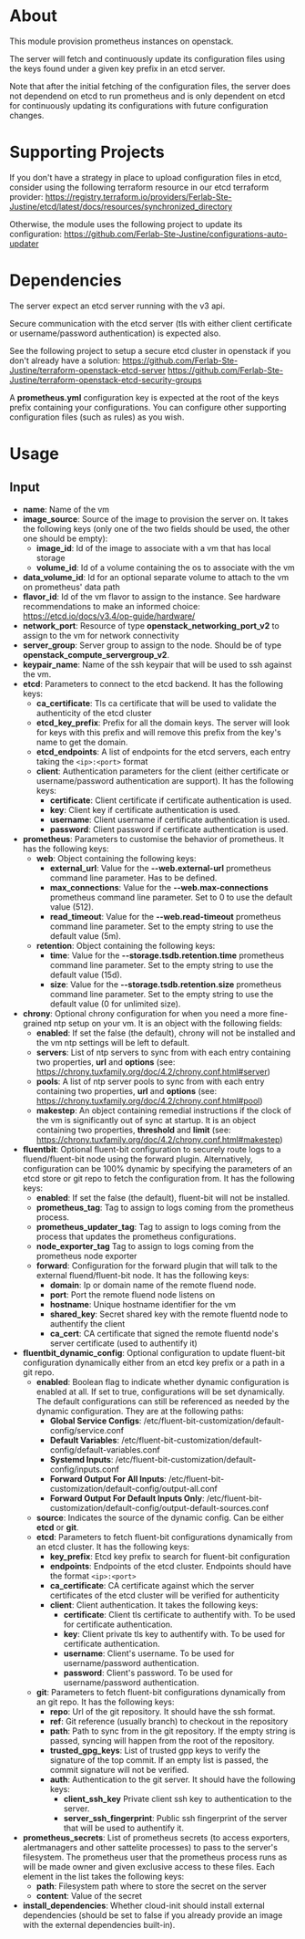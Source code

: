 # About

This module provision prometheus instances on openstack.

The server will fetch and continuously update its configuration files using the keys found under a given key prefix in an etcd server.

Note that after the initial fetching of the configuration files, the server does not dependend on etcd to run prometheus and is only dependent on etcd for continuously updating its configurations with future configuration changes.

# Supporting Projects

If you don't have a strategy in place to upload configuration files in etcd, consider using the following terraform resource in our etcd terraform provider: https://registry.terraform.io/providers/Ferlab-Ste-Justine/etcd/latest/docs/resources/synchronized_directory

Otherwise, the module uses the following project to update its configuration: https://github.com/Ferlab-Ste-Justine/configurations-auto-updater

# Dependencies

The server expect an etcd server running with the v3 api.

Secure communication with the etcd server (tls with either client certificate or username/password authentication) is expected also.

See the following project to setup a secure etcd cluster in openstack if you don't already have a solution: 
https://github.com/Ferlab-Ste-Justine/terraform-openstack-etcd-server
https://github.com/Ferlab-Ste-Justine/terraform-openstack-etcd-security-groups

A **prometheus.yml** configuration key is expected at the root of the keys prefix containing your configurations. You can configure other supporting configuration files (such as rules) as you wish.

# Usage

## Input

- **name**: Name of the vm
- **image_source**: Source of the image to provision the server on. It takes the following keys (only one of the two fields should be used, the other one should be empty):
  - **image_id**: Id of the image to associate with a vm that has local storage
  - **volume_id**: Id of a volume containing the os to associate with the vm
- **data_volume_id**: Id for an optional separate volume to attach to the vm on prometheus' data path
- **flavor_id**: Id of the vm flavor to assign to the instance. See hardware recommendations to make an informed choice: https://etcd.io/docs/v3.4/op-guide/hardware/
- **network_port**: Resource of type **openstack_networking_port_v2** to assign to the vm for network connectivity
- **server_group**: Server group to assign to the node. Should be of type **openstack_compute_servergroup_v2**.
- **keypair_name**: Name of the ssh keypair that will be used to ssh against the vm.
- **etcd**: Parameters to connect to the etcd backend. It has the following keys:
  - **ca_certificate**: Tls ca certificate that will be used to validate the authenticity of the etcd cluster
  - **etcd_key_prefix**: Prefix for all the domain keys. The server will look for keys with this prefix and will remove this prefix from the key's name to get the domain.
  - **etcd_endpoints**: A list of endpoints for the etcd servers, each entry taking the ```<ip>:<port>``` format
  - **client**: Authentication parameters for the client (either certificate or username/password authentication are support). It has the following keys:
    - **certificate**: Client certificate if certificate authentication is used.
    - **key**: Client key if certificate authentication is used.
    - **username**: Client username if certificate authentication is used.
    - **password**: Client password if certificate authentication is used.
- **prometheus**: Parameters to customise the behavior of prometheus. It has the following keys:
  - **web**: Object containing the following keys:
    - **external_url**: Value for the **--web.external-url** prometheus command line parameter. Has to be defined.
    - **max_connections**: Value for the **--web.max-connections** prometheus command line parameter. Set to 0 to use the default value (512).
    - **read_timeout**: Value for the **--web.read-timeout** prometheus command line parameter. Set to the empty string to use the default value (5m).
  - **retention**: Object containing the following keys:
    - **time**: Value for the **--storage.tsdb.retention.time** prometheus command line parameter. Set to the empty string to use the default value (15d).
    - **size**: Value for the **--storage.tsdb.retention.size** prometheus command line parameter. Set to the empty string to use the default value (0 for unlimited size).
- **chrony**: Optional chrony configuration for when you need a more fine-grained ntp setup on your vm. It is an object with the following fields:
  - **enabled**: If set the false (the default), chrony will not be installed and the vm ntp settings will be left to default.
  - **servers**: List of ntp servers to sync from with each entry containing two properties, **url** and **options** (see: https://chrony.tuxfamily.org/doc/4.2/chrony.conf.html#server)
  - **pools**: A list of ntp server pools to sync from with each entry containing two properties, **url** and **options** (see: https://chrony.tuxfamily.org/doc/4.2/chrony.conf.html#pool)
  - **makestep**: An object containing remedial instructions if the clock of the vm is significantly out of sync at startup. It is an object containing two properties, **threshold** and **limit** (see: https://chrony.tuxfamily.org/doc/4.2/chrony.conf.html#makestep)
- **fluentbit**: Optional fluent-bit configuration to securely route logs to a fluend/fluent-bit node using the forward plugin. Alternatively, configuration can be 100% dynamic by specifying the parameters of an etcd store or git repo to fetch the configuration from. It has the following keys:
  - **enabled**: If set the false (the default), fluent-bit will not be installed.
  - **prometheus_tag**: Tag to assign to logs coming from the prometheus process.
  - **prometheus_updater_tag**: Tag to assign to logs coming from the process that updates the prometheus configurations.
  - **node_exporter_tag** Tag to assign to logs coming from the prometheus node exporter
  - **forward**: Configuration for the forward plugin that will talk to the external fluend/fluent-bit node. It has the following keys:
    - **domain**: Ip or domain name of the remote fluend node.
    - **port**: Port the remote fluend node listens on
    - **hostname**: Unique hostname identifier for the vm
    - **shared_key**: Secret shared key with the remote fluentd node to authentify the client
    - **ca_cert**: CA certificate that signed the remote fluentd node's server certificate (used to authentify it)
- **fluentbit_dynamic_config**: Optional configuration to update fluent-bit configuration dynamically either from an etcd key prefix or a path in a git repo.
  - **enabled**: Boolean flag to indicate whether dynamic configuration is enabled at all. If set to true, configurations will be set dynamically. The default configurations can still be referenced as needed by the dynamic configuration. They are at the following paths:
    - **Global Service Configs**: /etc/fluent-bit-customization/default-config/service.conf
    - **Default Variables**: /etc/fluent-bit-customization/default-config/default-variables.conf
    - **Systemd Inputs**: /etc/fluent-bit-customization/default-config/inputs.conf
    - **Forward Output For All Inputs**: /etc/fluent-bit-customization/default-config/output-all.conf
    - **Forward Output For Default Inputs Only**: /etc/fluent-bit-customization/default-config/output-default-sources.conf
  - **source**: Indicates the source of the dynamic config. Can be either **etcd** or **git**.
  - **etcd**: Parameters to fetch fluent-bit configurations dynamically from an etcd cluster. It has the following keys:
    - **key_prefix**: Etcd key prefix to search for fluent-bit configuration
    - **endpoints**: Endpoints of the etcd cluster. Endpoints should have the format `<ip>:<port>`
    - **ca_certificate**: CA certificate against which the server certificates of the etcd cluster will be verified for authenticity
    - **client**: Client authentication. It takes the following keys:
      - **certificate**: Client tls certificate to authentify with. To be used for certificate authentication.
      - **key**: Client private tls key to authentify with. To be used for certificate authentication.
      - **username**: Client's username. To be used for username/password authentication.
      - **password**: Client's password. To be used for username/password authentication.
  - **git**: Parameters to fetch fluent-bit configurations dynamically from an git repo. It has the following keys:
    - **repo**: Url of the git repository. It should have the ssh format.
    - **ref**: Git reference (usually branch) to checkout in the repository
    - **path**: Path to sync from in the git repository. If the empty string is passed, syncing will happen from the root of the repository.
    - **trusted_gpg_keys**: List of trusted gpp keys to verify the signature of the top commit. If an empty list is passed, the commit signature will not be verified.
    - **auth**: Authentication to the git server. It should have the following keys:
      - **client_ssh_key** Private client ssh key to authentication to the server.
      - **server_ssh_fingerprint**: Public ssh fingerprint of the server that will be used to authentify it.
- **prometheus_secrets**: List of prometheus secrets (to access exporters, alertmanagers and other sattelite processes) to pass to the server's filesystem. The prometheus user that the prometheus process runs as will be made owner and given exclusive access to these files. Each element in the list takes the following keys:
  - **path**: Filesystem path where to store the secret on the server
  - **content**: Value of the secret
- **install_dependencies**: Whether cloud-init should install external dependencies (should be set to false if you already provide an image with the external dependencies built-in).